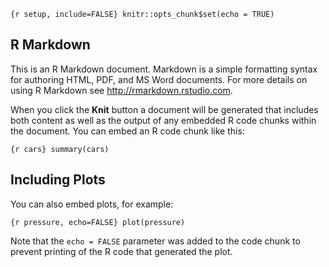`{r setup, include=FALSE} knitr::opts_chunk$set(echo = TRUE)`

## R Markdown

This is an R Markdown document. Markdown is a simple formatting syntax
for authoring HTML, PDF, and MS Word documents. For more details on
using R Markdown see <http://rmarkdown.rstudio.com>.

When you click the **Knit** button a document will be generated that
includes both content as well as the output of any embedded R code
chunks within the document. You can embed an R code chunk like this:

`{r cars} summary(cars)`

## Including Plots

You can also embed plots, for example:

`{r pressure, echo=FALSE} plot(pressure)`

Note that the `echo = FALSE` parameter was added to the code chunk to
prevent printing of the R code that generated the plot.
